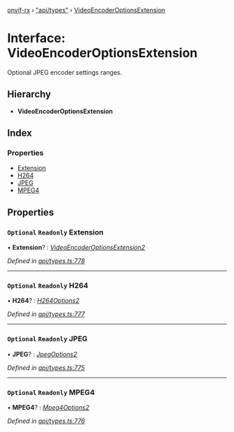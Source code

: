 [onvif-rx](../README.md) › ["api/types"](../modules/_api_types_.md) › [VideoEncoderOptionsExtension](_api_types_.videoencoderoptionsextension.md)

# Interface: VideoEncoderOptionsExtension

Optional JPEG encoder settings ranges.

## Hierarchy

* **VideoEncoderOptionsExtension**

## Index

### Properties

* [Extension](_api_types_.videoencoderoptionsextension.md#optional-readonly-extension)
* [H264](_api_types_.videoencoderoptionsextension.md#optional-readonly-h264)
* [JPEG](_api_types_.videoencoderoptionsextension.md#optional-readonly-jpeg)
* [MPEG4](_api_types_.videoencoderoptionsextension.md#optional-readonly-mpeg4)

## Properties

### `Optional` `Readonly` Extension

• **Extension**? : *[VideoEncoderOptionsExtension2](_api_types_.videoencoderoptionsextension2.md)*

*Defined in [api/types.ts:778](https://github.com/patrickmichalina/onvif-rx/blob/3e9b152/src/api/types.ts#L778)*

___

### `Optional` `Readonly` H264

• **H264**? : *[H264Options2](_api_types_.h264options2.md)*

*Defined in [api/types.ts:777](https://github.com/patrickmichalina/onvif-rx/blob/3e9b152/src/api/types.ts#L777)*

___

### `Optional` `Readonly` JPEG

• **JPEG**? : *[JpegOptions2](_api_types_.jpegoptions2.md)*

*Defined in [api/types.ts:775](https://github.com/patrickmichalina/onvif-rx/blob/3e9b152/src/api/types.ts#L775)*

___

### `Optional` `Readonly` MPEG4

• **MPEG4**? : *[Mpeg4Options2](_api_types_.mpeg4options2.md)*

*Defined in [api/types.ts:776](https://github.com/patrickmichalina/onvif-rx/blob/3e9b152/src/api/types.ts#L776)*

